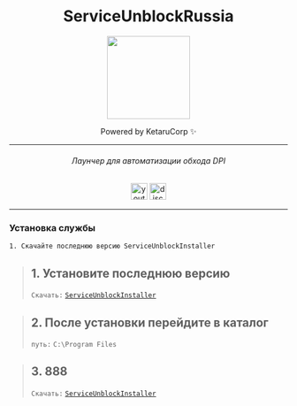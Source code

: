 
<div align="center">

# ServiceUnblockRussia

<img height="150" src="https://i.imgflip.com/65efzo.gif"/>

Powered by KetaruCorp ✨

<hr>

###### Лаунчер для автоматизации обхода DPI
<img src="https://img.shields.io/static/v1?message=Youtube&logo=youtube&label=&color=FF0000&logoColor=white&labelColor=&style=for-the-badge" height="30" alt="youtube logo"/> 
<img src="https://img.shields.io/static/v1?message=Discord&logo=discord&label=&color=5865f2&logoColor=white&labelColor=&style=for-the-badge" height="30" alt="discord logo"/><br>
</h2>
<hr>

<div id="logo">



###
<div align="left">

### Установка службы
```
1. Скачайте последнюю версию ServiceUnblockInstaller
```
> ## 1. Установите последнюю версию 
> ```Скачать:``` [```ServiceUnblockInstaller```](https://github.com/lisikme/ServiceUnblockRussia/releases/tag/Stable)

> ## 2. После установки перейдите в каталог
> ```путь:``` ```C:\Program Files```

> ## 3. 888 
> ```Скачать:``` [```ServiceUnblockInstaller```](https://github.com/lisikme/ServiceUnblockRussia/releases/tag/Stable)